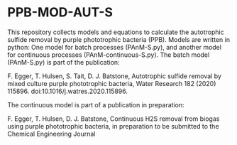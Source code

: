 # PPB-MOD-AUT-S

This repository collects models and equations to calculate the autotrophic sulfide removal by purple phototrophic bacteria (PPB).
Models are written in python: One model for batch processes (PAnM-S.py), and another model for continuous processes (PAnM-continuous-S.py). 
The batch model (PAnM-S.py) is part of the publication: 

F. Egger, T. Hulsen, S. Tait, D. J. Batstone,
Autotrophic sulfide removal by mixed culture purple phototrophic bacteria,
Water Research 182 (2020) 115896. doi:10.1016/j.watres.2020.115896.

The continuous model is part of a publication in preparation:

F. Egger, T. Hulsen, D. J. Batstone,
Continuous H2S removal from biogas using purple phototrophic bacteria,
in preparation to be submitted to the Chemical Engineering Journal

